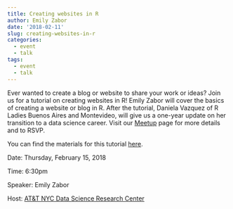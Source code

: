 ```yaml
---
title: Creating websites in R
author: Emily Zabor
date: '2018-02-11'
slug: creating-websites-in-r
categories:
  - event
  - talk
tags:
  - event
  - talk
---
```


Ever wanted to create a blog or website to share your work or ideas? Join us for a tutorial on creating websites in R! Emily Zabor will cover the basics of creating a website or blog in R. After the tutorial, Daniela Vazquez of R Ladies Buenos Aires and Montevideo, will give us a one-year update on her transition to a data science career. Visit our [Meetup](https://www.meetup.com/rladies-newyork/events/247304067/) page for more details and to RSVP.

You can find the materials for this tutorial [here](http://www.emilyzabor.com/tutorials/rmarkdown_websites_tutorial.html).

Date: Thursday, February 15, 2018

Time: 6:30pm

Speaker: Emily Zabor

Host: [AT&T NYC Data Science Research Center](http://www.research.att.com/editions/201704_home.html?fbid=zhT-ct1cN_d)

